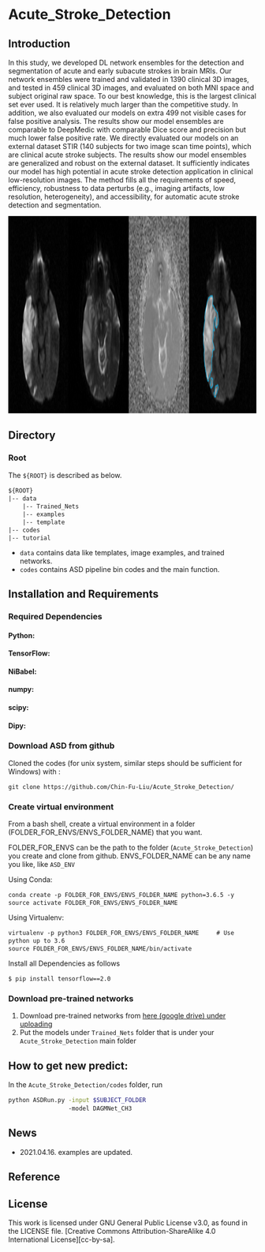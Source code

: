 # Acute_Stroke_Detection

## Introduction

In this study, we developed DL network ensembles for the detection and segmentation of acute and early subacute strokes in brain MRIs. Our network ensembles were trained and validated in 1390 clinical 3D images, and tested in 459 clinical 3D images, and evaluated on both MNI space and subject original raw space. To our best knowledge, this is the largest clinical set ever used. It is relatively much larger than the competitive study. In addition, we also evaluated our models on extra 499 not visible cases for false positive analysis. The results show our model ensembles are comparable to DeepMedic with comparable Dice score and precision but much lower false positive rate. We directly evaluated our models on an external dataset STIR (140 subjects for two image scan time points), which are clinical acute stroke subjects. The results show our model ensembles are generalized and robust on the external dataset. It sufficiently indicates our model has high potential in acute stroke detection application in clinical low-resolution images. The method fills all the requirements of speed, efficiency, robustness to data perturbs (e.g., imaging artifacts, low resolution, heterogeneity), and accessibility, for automatic acute stroke detection and segmentation.

<p align="middle">
    <img src="assets/exp_pic1.png", width="600" height="400">
</p>

## Directory
### Root
The `${ROOT}` is described as below.
```
${ROOT}
|-- data
    |-- Trained_Nets
    |-- examples
    |-- template
|-- codes
|-- tutorial
```

* `data` contains data like templates, image examples, and trained networks.
* `codes` contains ASD pipeline bin codes and the main function.

## Installation and Requirements

### Required Dependencies 

#### Python:
#### TensorFlow:
#### NiBabel:
#### numpy:
#### scipy:
#### Dipy:

### Download ASD from github
Cloned the codes (for unix system, similar steps should be sufficient for Windows) with :
```
git clone https://github.com/Chin-Fu-Liu/Acute_Stroke_Detection/
```

### Create virtual environment

From a bash shell, create a virtual environment in a folder (FOLDER_FOR_ENVS/ENVS_FOLDER_NAME) that you want.

FOLDER_FOR_ENVS can be the path to the folder (`Acute_Stroke_Detection`) you create and clone from github.
ENVS_FOLDER_NAME can be any name you like, like `ASD_ENV`

Using Conda:
```
conda create -p FOLDER_FOR_ENVS/ENVS_FOLDER_NAME python=3.6.5 -y
source activate FOLDER_FOR_ENVS/ENVS_FOLDER_NAME
```
Using Virtualenv:
```
virtualenv -p python3 FOLDER_FOR_ENVS/ENVS_FOLDER_NAME     # Use python up to 3.6
source FOLDER_FOR_ENVS/ENVS_FOLDER_NAME/bin/activate      
```
Install all Dependencies as follows
```
$ pip install tensorflow==2.0
```
### Download pre-trained networks
1. Download pre-trained networks from [here (google drive) under uploading](https://drive.google.com/drive/)
2. Put the models under `Trained_Nets` folder that is under your `Acute_Stroke_Detection` main folder



## How to get new predict:

In the `Acute_Stroke_Detection/codes` folder, run 
```bash
python ASDRun.py -input $SUBJECT_FOLDER 
                 -model DAGMNet_CH3
```

## News
* 2021.04.16. examples are updated. 


## Reference  

## License 

This work is licensed under GNU General Public License v3.0, as found in the LICENSE file.
[Creative Commons Attribution-ShareAlike 4.0 International License][cc-by-sa].
